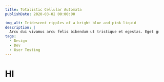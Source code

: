```yaml
---
title: Totalistic Cellular Automata
publishDate: 2020-03-02 00:00:00

img_alt: Iridescent ripples of a bright blue and pink liquid
description: |
  Arcu dui vivamus arcu felis bibendum ut tristique et egestas. Eget gravida cum sociis natoque penatibus. Cras fermentum odio eu feugiat pretium nibh!
tags:
  - Design
  - Dev
  - User Testing
---
```


# HI

            


            